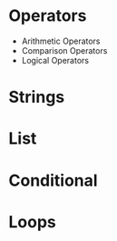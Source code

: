 # Operators

- Arithmetic Operators
- Comparison Operators
- Logical Operators
  
# Strings

# List

# Conditional

# Loops
